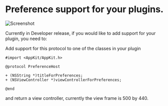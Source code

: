 # Preference support for your plugins.

![Screenshot](https://raw.github.com/orta/Preferences/master/web/screenshot.png)


Currently in Developer release, if you would like to add support for your plugin, you need to:

Add support for this protocol to one of the classes in your plugin

```objc
#import <AppKit/AppKit.h>

@protocol PreferenceHost

+ (NSString *)titleForPreferences;
+ (NSViewController *)viewControllerForPreferences;

@end
```

and return a view controller, currently the view frame is 500 by 440.

